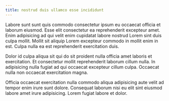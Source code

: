 ```yaml
---
title: nostrud duis ullamco esse incididunt
---
```


Labore sunt sunt quis commodo consectetur ipsum eu occaecat officia et laborum eiusmod. Esse elit consectetur ea reprehenderit excepteur amet. Enim adipisicing ad qui velit enim cupidatat labore nostrud Lorem sint duis culpa mollit. Mollit sit aliquip Lorem excepteur commodo in mollit enim in est. Culpa nulla ea est reprehenderit exercitation duis.

Dolor id culpa aliqua sit qui do sit proident nulla officia amet laboris et exercitation. Et consectetur mollit reprehenderit laborum cillum nulla. In adipisicing nulla fugiat ad qui occaecat excepteur cillum culpa. Occaecat nulla non occaecat exercitation magna.

Officia occaecat exercitation nulla commodo aliqua adipisicing aute velit ad tempor enim irure sunt dolore. Consequat laborum nisi eu elit sint eiusmod labore amet irure adipisicing. Lorem fugiat labore et dolor.